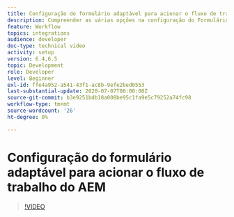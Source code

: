 ```yaml
---
title: Configuração do formulário adaptável para acionar o fluxo de trabalho do AEM
description: Compreender as várias opções na configuração do Formulário adaptável para acionar o fluxo de trabalho do AEM
feature: Workflow
topics: integrations
audience: developer
doc-type: technical video
activity: setup
version: 6.4,6.5
topic: Development
role: Developer
level: Beginner
exl-id: ffe4a952-a541-43f1-ac8b-9efe2bed0553
last-substantial-update: 2020-07-07T00:00:00Z
source-git-commit: b3e9251bdb18a008be95c1fa9e5c79252a74fc98
workflow-type: tm+mt
source-wordcount: '26'
ht-degree: 0%

---
```


# Configuração do formulário adaptável para acionar o fluxo de trabalho do AEM


>[!VIDEO](https://video.tv.adobe.com/v/28316?quality=12&learn=on)
